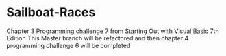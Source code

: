 # Sailboat-Races
Chapter 3 Programming challenge 7 from Starting Out with Visual Basic 7th Edition
This Master branch will be refactored and then chapter 4 programming challenge 6 will be completed
